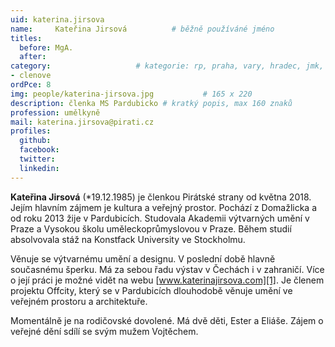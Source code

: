 ```yaml
---
uid: katerina.jirsova
name:     Kateřina Jirsová   		# běžně používáné jméno
titles:
  before: MgA.
  after:
category:             		# kategorie: rp, praha, vary, hradec, jmk, senat
- clenove
ordPce: 8
img: people/katerina-jirsova.jpg           # 165 x 220
description: členka MS Pardubicko # kratký popis, max 160 znaků
profession: umělkyně
mail: katerina.jirsova@pirati.cz
profiles:
  github:
  facebook:
  twitter:
  linkedin:
---
```


**Kateřina Jirsová** (*19.12.1985) je členkou Pirátské strany od května 2018. Jejím hlavním zájmem je kultura a veřejný prostor. Pochází z Domažlicka a od roku 2013 žije v Pardubicích. Studovala Akademii výtvarných umění v Praze a Vysokou školu uměleckoprůmyslovou v Praze. Během studií absolvovala stáž na Konstfack University ve Stockholmu.

Věnuje se výtvarnému umění a designu. V poslední době hlavně současnému šperku. Má za sebou řadu výstav v Čechách i v zahraničí. Více o její práci je možné vidět na webu [www.katerinajirsova.com][1]. Je členem projektu Offcity, který se v Pardubicích dlouhodobě věnuje umění ve veřejném prostoru a architektuře.

Momentálně je na rodičovské dovolené. Má dvě děti, Ester a Eliáše. Zájem o veřejné dění sdílí se svým mužem Vojtěchem.

[1]: http://www.katerinajirsova.com/
